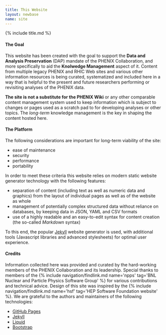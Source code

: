 ```yaml
---
title: This Website
layout: newbase
name: site
---
```

{% include title.md %}

#### The Goal
This website has been created with the goal to support the **Data and Analysis Preservation** (DAP)
mandate of the PHENIX Collaboration, and more specifically to aid the **Knolwedge Management** aspect of it.
Content from multiple legacy PHENIX and RHIC Web sites and various other information resources is being curated,
systematized and included here in a way that is helpful to the present and future researchers performing
or revisiting analyses of the PHENIX data.

**The site is not a substitute for the PHENIX Wiki** or any other comparable content management
system used to keep information which is subject to changes or pages used as a scratch pad
to for developing analyses or other topics. The *long-term* knowledge management is the key
in shaping the content hosted here.

#### The Platform
The following considerations are important for long-term viability of the site:
* ease of maintenance
* security
* performance
* portability

In order to meet these criteria this website relies on modern static
website generator technology with the following features:
* separation of content (including text as well as numeric data and graphics) from the layout of individual pages as well as of the website as whole
* management of potentially complex structured data without reliance on databases, by keeping data in JSON, YAML and CSV formats
* use of a highly readable and an easy-to-edit syntax for content creation (the so-called *Markdown* syntax)

To this end, the popular <a href="http://jekyllrb.com/">Jekyll</a> website generator is used, with
additional tools (Javascript libraries and advanced stylesheets) for optimal user experience.

#### Credits
Information collected here was provided and curated by the hard-working members of the PHENIX Collaboration
and its leadership. Special thanks to members of the
{% include navigation/findlink.md name='npps' tag='BNL Nuclear and Particle Physics Software Group' %}
for various contributions and technical advice.
Design of this site was inspired by the
{% include navigation/findlink.md name='hsf' tag='HEP Software Foundation website' %}.
We are grateful to the authors and maintainers of the following technologies:
* <a href="https://pages.github.com/">GitHub Pages</a>
* <a href="http://jekyllrb.com/">Jekyll</a>
* <a href="https://shopify.github.io/liquid/">Liquid</a>
* <a href="http://getbootstrap.com/">Bootstrap</a>
